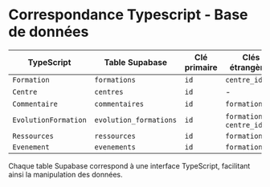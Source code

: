 # Correspondance Typescript - Base de données

| TypeScript             | Table Supabase       | Clé primaire | Clés étrangères |
|------------------------|---------------------|--------------|----------------|
| `Formation`           | `formations`        | `id`         | `centre_id`    |
| `Centre`              | `centres`           | `id`         | -              |
| `Commentaire`         | `commentaires`      | `id`         | `formation_id` |
| `EvolutionFormation`  | `evolution_formations` | `id`     | `formation_id`, `centre_id` |
| `Ressources`          | `ressources`        | `id`         | `formation_id` |
| `Evenement`           | `evenements`        | `id`         | `formation_id` |

Chaque table Supabase correspond à une interface TypeScript, facilitant ainsi la manipulation des données.
